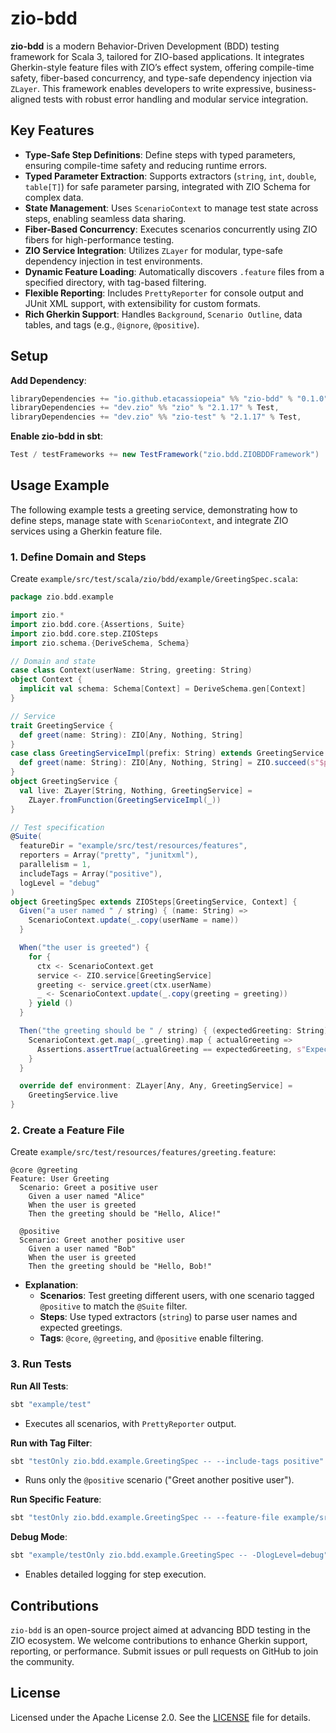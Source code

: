# zio-bdd

**zio-bdd** is a modern Behavior-Driven Development (BDD) testing framework for Scala 3, tailored for ZIO-based applications. It integrates Gherkin-style feature files with ZIO’s effect system, offering compile-time safety, fiber-based concurrency, and type-safe dependency injection via `ZLayer`. This framework enables developers to write expressive, business-aligned tests with robust error handling and modular service integration.

## Key Features
- **Type-Safe Step Definitions**: Define steps with typed parameters, ensuring compile-time safety and reducing runtime errors.
- **Typed Parameter Extraction**: Supports extractors (`string`, `int`, `double`, `table[T]`) for safe parameter parsing, integrated with ZIO Schema for complex data.
- **State Management**: Uses `ScenarioContext` to manage test state across steps, enabling seamless data sharing.
- **Fiber-Based Concurrency**: Executes scenarios concurrently using ZIO fibers for high-performance testing.
- **ZIO Service Integration**: Utilizes `ZLayer` for modular, type-safe dependency injection in test environments.
- **Dynamic Feature Loading**: Automatically discovers `.feature` files from a specified directory, with tag-based filtering.
- **Flexible Reporting**: Includes `PrettyReporter` for console output and JUnit XML support, with extensibility for custom formats.
- **Rich Gherkin Support**: Handles `Background`, `Scenario Outline`, data tables, and tags (e.g., `@ignore`, `@positive`).

## Setup

**Add Dependency**:
```scala
libraryDependencies += "io.github.etacassiopeia" %% "zio-bdd" % "0.1.0" % Test,
libraryDependencies += "dev.zio" %% "zio" % "2.1.17" % Test,
libraryDependencies += "dev.zio" %% "zio-test" % "2.1.17" % Test,
```

**Enable zio-bdd in sbt**:
```scala
Test / testFrameworks += new TestFramework("zio.bdd.ZIOBDDFramework")
```

## Usage Example

The following example tests a greeting service, demonstrating how to define steps, manage state with `ScenarioContext`, and integrate ZIO services using a Gherkin feature file.

### 1. Define Domain and Steps

Create `example/src/test/scala/zio/bdd/example/GreetingSpec.scala`:

```scala
package zio.bdd.example

import zio.*
import zio.bdd.core.{Assertions, Suite}
import zio.bdd.core.step.ZIOSteps
import zio.schema.{DeriveSchema, Schema}

// Domain and state
case class Context(userName: String, greeting: String)
object Context {
  implicit val schema: Schema[Context] = DeriveSchema.gen[Context]
}

// Service
trait GreetingService {
  def greet(name: String): ZIO[Any, Nothing, String]
}
case class GreetingServiceImpl(prefix: String) extends GreetingService {
  def greet(name: String): ZIO[Any, Nothing, String] = ZIO.succeed(s"$prefix, $name!")
}
object GreetingService {
  val live: ZLayer[String, Nothing, GreetingService] =
    ZLayer.fromFunction(GreetingServiceImpl(_))
}

// Test specification
@Suite(
  featureDir = "example/src/test/resources/features",
  reporters = Array("pretty", "junitxml"),
  parallelism = 1,
  includeTags = Array("positive"),
  logLevel = "debug"
)
object GreetingSpec extends ZIOSteps[GreetingService, Context] {
  Given("a user named " / string) { (name: String) =>
    ScenarioContext.update(_.copy(userName = name))
  }

  When("the user is greeted") {
    for {
      ctx <- ScenarioContext.get
      service <- ZIO.service[GreetingService]
      greeting <- service.greet(ctx.userName)
      _ <- ScenarioContext.update(_.copy(greeting = greeting))
    } yield ()
  }

  Then("the greeting should be " / string) { (expectedGreeting: String) =>
    ScenarioContext.get.map(_.greeting).map { actualGreeting =>
      Assertions.assertTrue(actualGreeting == expectedGreeting, s"Expected '$expectedGreeting', got '$actualGreeting'")
    }
  }

  override def environment: ZLayer[Any, Any, GreetingService] =
    GreetingService.live
}
```

### 2. Create a Feature File

Create `example/src/test/resources/features/greeting.feature`:

```gherkin
@core @greeting
Feature: User Greeting
  Scenario: Greet a positive user
    Given a user named "Alice"
    When the user is greeted
    Then the greeting should be "Hello, Alice!"

  @positive
  Scenario: Greet another positive user
    Given a user named "Bob"
    When the user is greeted
    Then the greeting should be "Hello, Bob!"
```

- **Explanation**:
  - **Scenarios**: Test greeting different users, with one scenario tagged `@positive` to match the `@Suite` filter.
  - **Steps**: Use typed extractors (`string`) to parse user names and expected greetings.
  - **Tags**: `@core`, `@greeting`, and `@positive` enable filtering.

### 3. Run Tests

**Run All Tests**:
```bash
sbt "example/test"
```
- Executes all scenarios, with `PrettyReporter` output.

**Run with Tag Filter**:
```bash
sbt "testOnly zio.bdd.example.GreetingSpec -- --include-tags positive"
```
- Runs only the `@positive` scenario ("Greet another positive user").

**Run Specific Feature**:
```bash
sbt "testOnly zio.bdd.example.GreetingSpec -- --feature-file example/src/test/resources/features/greeting.feature"
```

**Debug Mode**:
```bash
sbt "example/testOnly zio.bdd.example.GreetingSpec -- -DlogLevel=debug"
```
- Enables detailed logging for step execution.

## Contributions

`zio-bdd` is an open-source project aimed at advancing BDD testing in the ZIO ecosystem. We welcome contributions to enhance Gherkin support, reporting, or performance. Submit issues or pull requests on GitHub to join the community.

## License

Licensed under the Apache License 2.0. See the [LICENSE](LICENSE) file for details.

